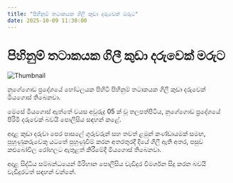 ```yaml
---
title: "‍පිහිනුම් තටාකයක ගිලී කුඩා දරුවෙක් මරුට"
date: 2025-10-09 11:30:00
---
```


# ‍පිහිනුම් තටාකයක ගිලී කුඩා දරුවෙක් මරුට

![Thumbnail](https://helakuru.sgp1.cdn.digitaloceanspaces.com/esana/images/lib/sea-nn-archived.jpg)

නුගේගොඩ ප්‍රදේශයේ හෝටලයක පිහිටි පිහිනුම් තටාකයක ගිලී කුඩා දරුවෙක් මියගොස් තිබෙනවා.

මෙසේ මියගොස් ඇත්තේ වයස අවුරුදු 05 ක් වූ තලපත්පිටිය, නුගේගොඩ ප්‍රදේශයේ පිරිමි දරුවෙක් බවයි පොලීසිය සඳහන් කළේ.

අදාළ කුඩා දරුවා පෙර පාසලේ ගුරුවරුන් සහ තවත් ළමුන් කණ්ඩායමක් සමඟ, පුහුණුකරුවෙකු යටතේ පුහුණුවීම් කරන අතරතුරදී දියේ ගිලී ඇති අතර, පසුව කළුබෝවිල රෝහලට ඇතුළත් කිරීමේදී මියගොස් තිබෙනවා.

අදාළ සිද්ධිය සම්බන්ධයෙන් මිරිහාන පොලීසිය වැඩිදුර විමර්ශන සිදු කරන බවයි වැඩිදුරටත් සඳහන් වන්නේ.

